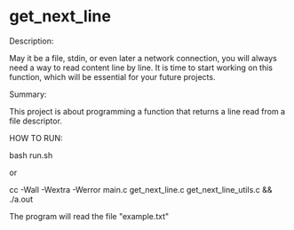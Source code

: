 # get_next_line

Description:

May it be a file, stdin, or even later a network connection, you will always need a way to read content line by line.
It is time to start working on this function, which will be essential for your future projects.

Summary:

This project is about programming a function that returns a line
read from a file descriptor.

HOW TO RUN:

bash run.sh

or

cc -Wall -Wextra -Werror main.c get_next_line.c get_next_line_utils.c && ./a.out

The program will read the file "example.txt"
